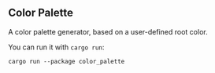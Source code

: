 ## Color Palette

A color palette generator, based on a user-defined root color.

You can run it with `cargo run`:

```
cargo run --package color_palette
```
